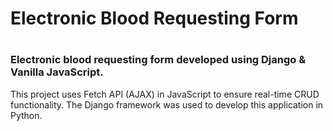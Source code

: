 # Electronic Blood Requesting Form 
#
### Electronic blood requesting form developed using Django & Vanilla JavaScript.

This project uses Fetch API (AJAX) in JavaScript to ensure real-time CRUD functionality. The Django framework was used to develop this application in Python.
